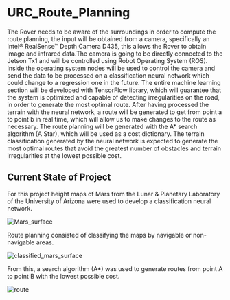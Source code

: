 # URC_Route_Planning

The Rover needs to be aware of the surroundings in order to compute the route planning, the input will be obtained from a camera, specifically an Intel® RealSense™ Depth Camera D435, this allows the Rover to obtain image and infrared data.The camera is going to be directly connected to the Jetson Tx1 and will be controlled using Robot Operating System (ROS). Inside the operating system nodes will be used to control the camera and send the data to be processed on a classification neural network which could change to a regression one in the future. The entire machine learning section will be developed with TensorFlow library, which will guarantee that the system is optimized and capable of detecting irregularities on the road, in order to generate the most optimal route. After having processed the terrain with the neural network, a route will be generated to get from point a to point b in real time, which will allow us to make changes to the route as necessary. The route planning will be generated with the A* search algorithm (A Star), which will be used as a cost dictionary. The terrain classification generated by the neural network is expected to generate the most optimal routes that avoid the greatest number of obstacles and terrain irregularities at the lowest possible cost.

## Current State of Project

For this project height maps of Mars from the Lunar & Planetary Laboratory of the University of Arizona were used to develop a classification neural network. 

![Mars_surface](https://user-images.githubusercontent.com/78834111/155245858-4782dbee-2df1-4062-8d32-1477ddd8f804.png)

Route planning consisted of classifying the maps by navigable or non-navigable areas. 

![classified_mars_surface](https://user-images.githubusercontent.com/78834111/155245915-b1d09d6d-262d-4d31-bfbb-c3e13e8688ee.png)

From this, a search algorithm (A*) was used to generate routes from point A to point B with the lowest possible cost.

![route](https://user-images.githubusercontent.com/78834111/155245932-2a9a0fda-3e3c-4bfc-817c-f7fc07674d05.png)


